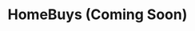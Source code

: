 ---
title: "HomeBuys (Coming Soon)"
url: /southgate/homebuys-coming-soon/
shop: department store
---